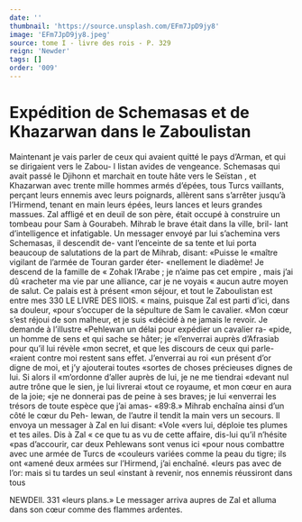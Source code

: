 ```yaml
---
date: ''
thumbnail: 'https://source.unsplash.com/EFm7JpD9jy8'
image: 'EFm7JpD9jy8.jpeg'
source: tome I - livre des rois - P. 329
reign: 'Newder'
tags: []
order: '009'
---
```


# Expédition de Schemasas et de Khazarwan dans le Zaboulistan

Maintenant je vais parler de ceux qui avaient quitté le pays d’Arman, et qui se dirigaient vers le Zabou-
l listan avides de vengeance. Schemasas qui avait passé le Djihonn et marchait en toute hâte vers le Seïstan , et Khazarwan avec trente mille hommes armés d’épées,
tous Turcs vaillants, perçant leurs ennemis avec leurs poignards, allèrent sans s’arrêter jusqu’à l’Hirmend,
tenant en main leurs épées, leurs lances et leurs grandes massues. Zal affligé et en deuil de son père, était occupé à construire un tombeau pour Sam à Gourabeh. Mihrab le brave était dans la ville, bril- lant d’intelligence et infatigable. Un messager envoyé
par lui s’achemina vers Schemasas, il descendit de- vant l’enceinte de sa tente et lui porta beaucoup de salutations de la part de Mihrab, disant: «Puisse le «maître vigilant de l’armée de Touran garder éter- «nellement le diadème! Je descend de la famille de
« Zohak l’Arabe ; je n’aime pas cet empire , mais j’ai dû
«racheter ma vie par une alliance, car je ne voyais « aucun autre moyen de salut. Ce palais est à présent «mon séjour, et tout le Zaboulistan est entre mes
330 LE LIVRE DES llOIS.
« mains, puisque Zal est parti d’ici, dans sa douleur,
«pour s’occuper de la sépulture de Sam le cavalier. «Mon cœur s’est réjoui de son malheur, et je suis «décidé à ne jamais le revoir. Je demande à l’illustre «Pehlewan un délai pour expédier un cavalier ra- «pide, un homme de sens et qui sache se hâter; je «l’enverrai auprès d’Afrasiab pour qu’il lui révèle
«mon secret, et que les discours de ceux qui parle- «raient contre moi restent sans effet. J’enverrai au roi «un présent d’or digne de moi, et j’y ajouterai toutes
«sortes de choses précieuses dignes de lui. Si alors il «m’ordonne d’aller auprès de lui, je ne me tiendrai «devant nul autre trône que le sien, je lui livrerai «tout ce royaume, et mon cœur en aura de la joie; «je ne donnerai pas de peine à ses braves; je lui «enverrai les trésors de toute espèce que j’ai amas-
«89:8.»
Mihrab enchaîna ainsi d’un côté le cœur du Peh-
lewan, de l’autre il tendit la main vers un secours. Il envoya un messager à Zal en lui disant: «Vole «vers lui, déploie tes plumes et tes ailes. Dis à Zal
« ce que tu as vu de cette affaire, dis-lui qu’il n’hésite
«pas d’accourir, car deux Pehlewans sont venus ici «pour nous combattre avec une armée de Turcs de «couleurs variées comme la peau du tigre; ils ont «amené deux armées sur l’Hirmend, j’ai enchaîné.
«leurs pas avec de l’or: mais si tu tardes un seul «instant à revenir, nos ennemis réussiront dans tous

NEWDEll. 331 «leurs plans.» Le messager arriva aupres de Zal et
alluma dans son cœur comme des flammes ardentes.
